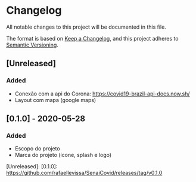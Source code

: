# Changelog

All notable changes to this project will be documented in this file.

The format is based on [Keep a Changelog](https://keepachangelog.com/en/1.0.0/),
and this project adheres to [Semantic Versioning](https://semver.org/spec/v2.0.0.html).

## [Unreleased]

### Added

- Conexão com a api do Corona: https://covid19-brazil-api-docs.now.sh/
- Layout com mapa (google maps)


## [0.1.0] - 2020-05-28

### Added

- Escopo do projeto
- Marca do projeto (ícone, splash e logo)

[Unreleased]:
[0.1.0]: https://github.com/rafaellevissa/SenaiCovid/releases/tag/v0.1.0